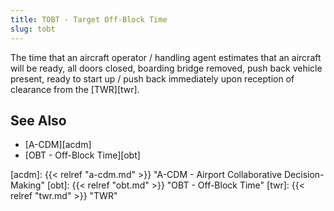 ```yaml
---
title: TOBT - Target Off-Block Time
slug: tobt
---
```


The time that an aircraft operator / handling agent estimates that an
aircraft will be ready, all doors closed, boarding bridge removed, push
back vehicle present, ready to start up / push back immediately upon
reception of clearance from the [TWR][twr].


## See Also

* [A-CDM][acdm]
* [OBT - Off-Block Time][obt]

[acdm]: {{< relref "a-cdm.md" >}} "A-CDM - Airport Collaborative Decision-Making"
[obt]: {{< relref "obt.md" >}} "OBT - Off-Block Time"
[twr]: {{< relref "twr.md" >}} "TWR"
